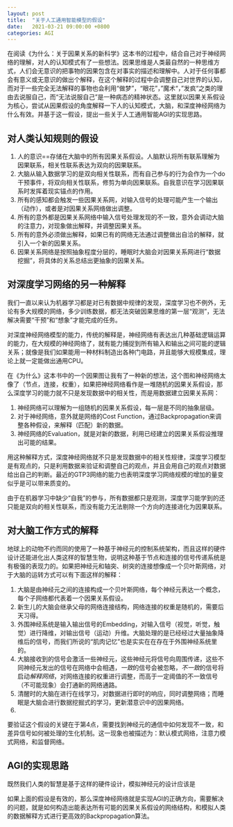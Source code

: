 ```yaml
---
layout: post
title:  "关于人工通用智能模型的假设"
date:   2021-03-21 09:00:00 +0800
categories: AGI
---
```


在阅读《为什么：关于因果关系的新科学》这本书的过程中，结合自己对于神经网络的理解，对人的认知模式有了一些想法。因果思维是人类最自然的一种思维方式，人们会无意识的把事物的因果包含在对事实的描述和理解中。人对于任何事都会有意义或无意识的做出个解释，在这个解释的过程中会调整自己对世界的认知，而对于一些完全无法解释的事物也会利用“做梦”，“眼花”，”魔术“，”发疯“之类的理由去说服自己，而“无法说服自己”是一种病态的精神状态。这里就以因果关系假设为核心，尝试从因果假设的角度解释一下人的认知模式，大脑，和深度神经网络为什么有效。并基于这一假设，提出一些关于人工通用智能AGI的实现思路。


## 对人类认知规则的假设

1. 人的意识==存储在大脑中的所有因果关系假设。人脑默认将所有联系理解为因果联系，相关性联系表达为双向的因果联系。
2. 大脑从输入数据学习的是双向相关性联系，而有自己参与的行为会作为一个do干预事件，将双向相关性联系，修剪为单向因果联系。自我意识在学习因果联系时发挥着现实锚点的作用。
3. 所有的感知都会触发一些因果关系网，对输入信号的处理可能产生一个输出（动作），或者是对因果关系网络做出调整。
4. 所有的意外都是因果关系网络中输入信号处理发现的不一致，意外会调动大脑的注意力，对现象做出解释，并调整因果关系。
5. 所有的意外必须做出解释，如果已有的网络无法通过调整做出自洽的解释，就引入一个新的因果关系。
6. 因果关系网络是按照抽象程度分层的，睡眠时大脑会对因果关系网进行“数据挖掘”，将具体的关系总结出更抽象的因果关系。


## 对深度学习网络的另一种解释

我们一直以来认为机器学习都是对已有数据中规律的发现，深度学习也不例外，无论有多大规模的网络，多少训练数据，都无法突破因果思维的第一层“观测”，无法解决需要“干预”和“想象”才能完成的任务。

对深度神经网络模型的能力，传统的解释是，神经网络有表达出几种基础逻辑运算的能力，在大规模的神经网络了，就有能力捕捉到所有输入和输出之间可能的逻辑关系；就像是我们如果能用一种材料制造出各种门电路，并且能够大规模集成，理论上就一定能做出通用CPU。

在《为什么》这本书中的一个因果图让我有了一种新的想法，这个图和神经网络太像了（节点，连接，权重），如果把神经网络看作是一堆随机的因果关系假设，那么深度学习的能力就不只是发现数据中的相关性，而是用数据建立因果关系网：

1. 神经网络可以理解为一组随机的因果关系假设，每一层是不同的抽象层级。
2. 对于神经网络，意外就是网络的Cost Function，通过Backpropagation来调整各种假设，来解释（匹配）新的数据。
3. 神经网络的Evaluation，就是对新的数据，利用已经建立的因果关系假设推理出可能的结果。

用这种解释方式，深度神经网络就不只是发现数据中的相关性规律，深度学习模型是有观点的，只是利用数据来验证和调整自己的观点，并且会用自己的观点对数据给出自己的判断。最近的GTP3网络的能力也表明深度学习网络规模的增加的量变似乎是可以带来质变的。

由于在机器学习中缺少“自我”的参与，所有数据都只是观测，深度学习能学到的还只能是双向的相关性联系，而没有能力无法剔除一个方向的连接进化为因果联系。


## 对大脑工作方式的解释

地球上的动物不约而同的使用了一种基于神经元的控制系统架构，而且这样的硬件设计还能进化出人类这样的智慧生物，说明这种基于节点和连接的信号传递系统是有极强的表现力的。如果把神经元和轴突、树突的连接想像成一个贝叶斯网络，对于大脑的运转方式可以有下面这样的解释：

1. 大脑是由神经元之间的连接构成一个贝叶斯网络，每个神经元表达一个概念，每个子网络都代表着一个因果关系假设。
2. 新生儿的大脑会继承父母的网络连接结构，网络连接的权重是随机的，需要后天习得。
3. 外围神经系统是输入输出信号的Embedding，对输入信号（视觉，听觉，触觉）进行降维，对输出信号（运动）升维。大脑处理的是已经经过大量抽象降维后的信号，而我们所说的“肌肉记忆”也是实实在在存在于外围神经系统里的。
4. 大脑接收到的信号会激活一些神经元，这些神经元将信号向周围传递，这些不同神经元发出的信号在网络中会相遇，*一致*的信号会被忽略，*不一致*的信号将启动*解释网络*，对网络连接的权重进行调整，而高于一定阈值的不一致信号（不可能现象）会打通新的网络通路。
5. 清醒时的大脑在进行在线学习，对数据进行即时的响应，同时调整网络；而睡眠是大脑会进行数据挖掘式的学习，更新潜意识中的因果网络。
6. 

要验证这个假设的关键在于第4点，需要找到神经元的通信中如何发现不一致，和差异信号如何被处理的生化机制。这一现象也被描述为：默认模式网络，注意力模式网络，和监督网络。


## AGI的实现思路

既然我们人类的智慧是基于这样的硬件设计，模拟神经元的设计应该是

如果上面的假设是有效的，那么深度神经网络就是实现AGI的正确方向，需要解决的问题，就是如何构造出能表达所有可能的因果关系假设的网络结构，和模拟人类的数据解释方式进行更高效的Backpropagation算法。
